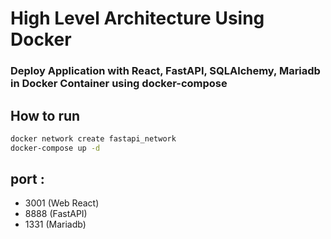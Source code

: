 # High Level Architecture Using Docker

### Deploy Application with React, FastAPI, SQLAlchemy, Mariadb in Docker Container using docker-compose

## How to run 

```bash
docker network create fastapi_network
docker-compose up -d 
```

## port :
- 3001 (Web React)
- 8888 (FastAPI)
- 1331 (Mariadb)

